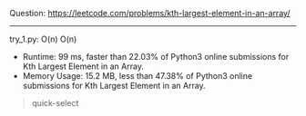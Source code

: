 Question: https://leetcode.com/problems/kth-largest-element-in-an-array/

---

try_1.py: O(n) O(n)

* Runtime: 99 ms, faster than 22.03% of Python3 online submissions for Kth Largest Element in an Array.
* Memory Usage: 15.2 MB, less than 47.38% of Python3 online submissions for Kth Largest Element in an Array.

> quick-select
